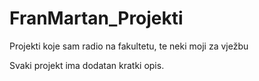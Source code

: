 # FranMartan_Projekti
Projekti koje sam radio na fakultetu, te neki moji za vježbu

Svaki projekt ima dodatan kratki opis.
